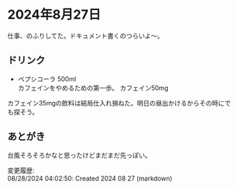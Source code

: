 # 2024年8月27日

仕事、のふりしてた。ドキュメント書くのつらいよ～。

## ドリンク

- ペプシコーラ 500ml  
カフェインをやめるための第一歩。
カフェイン50mg

カフェイン35mgの飲料は結局仕入れ損ねた。明日の昼出かけるからその時にでも探そう。

## あとがき

台風そろそろかなと思ったけどまだまだ先っぽい。

変更履歴:  
08/28/2024 04:02:50: Created 2024 08 27 (markdown)  
